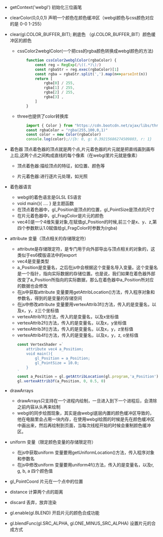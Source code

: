 - getContext('webgl') 初始化三位画笔
- clearColor(0,0,0,1) 声明一个颜色在颜色缓冲区（webgl颜色与css颜色对应的是 0-0 1-255）
- clear(gl.COLOR_BUFFER_BIT); 刷底色 （gl.COLOR_BUFFER_BIT）颜色缓冲区的颜色
  - cssColor2webglColor(一个把css的rgba颜色转换成webgl颜色的方法)
      ``` js
          function cssColor2webglColor(rgbaColor) {
              const reg = RegExp(/\((.*)\)/)
              const rgbaStr = reg.exec(rgbaColor)[1]
              const rgba = rgbaStr.split(',').map(n=>parseInt(n))
              return [
                  rgba[0] / 255,
                  rgba[1] / 255,
                  rgba[2] / 255,
                  rgba[3] ,
              ]
          }
      ```
  - three也提供了color转换库
    ```js
        import { Color } from "https://cdn.bootcdn.net/ajax/libs/three.js/r126/three.module.js"
        const rgbaColor = "rgba(255,100,0,1)"
        const color = new Color(rgbaColor)
        console.log(color);//{b: 0, g: 0.39215686274509803, r: 1}
    ```
- 着色器
    顶点着色器的顶点就是两个点,片元着色器的片元就是把直线画到画布上后,这两个点之间构成直线的每个像素（在webgl里片元就是像素）
  - 顶点着色器:描绘顶点的特征，如位置、颜色等
    
  - 片元着色器:进行逐片元处理，如光照
 
- 着色器语言
   - webgl的着色语言是GLSL ES语言
   - void main(){ .... } 是主题函数
   - 在顶点着色器中，gl_Position是顶点的位置，gl_PointSize是顶点的尺寸
   - 在片元着色器中，gl_FragColor是片元的颜色
   - vec4()是一个4维矢量对象,在赋值gl_Position的时候,前三个是x、y、z,第四个参数默认1.0赋值给gl_FragColor时参数为(rgba)

- attribute 变量（顶点相关的存储限定符）
  - attribute是存储限定符，是专门用于向外部导出与顶点相关的对象的，这类似于es6模版语法中的export
  - vec4是变量类型
  - a_Position是变量名，之后在js中会根据这个变量名导入变量。这个变量名是一个指针，指向实际数据的存储位置。也是说，我们如果在着色器外部改变了a_Position所指向的实际数据，那么在着色器中a_Position所对应的数据也会修改
  - 在js中获取attribute 变量要用getAttribLocation()方法，传入程序对象和参数名，得到的是变量的存储空间
  - 在js中修改attribute 变量要用vertexAttrib3f()方法，传入的是变量名，以及x，y，z三个坐标值
  - vertexAttrib1f()方法，传入的是变量名，以及x坐标值
  - vertexAttrib2f()方法，传入的是变量名，以及x，y坐标值
  - vertexAttrib3f()方法，传入的是变量名，以及x，y，z坐标值
  - vertexAttrib4f()方法，传入的是变量名，以及x，y，z, o坐标值
    ```js
    const VertexShader =`
        attribute vec4 a_Position;
        void main(){
            gl_Position = a_Position;
            gl_PointSize = 10.0;
        }
    `
    const a_Position = gl.getAttribLocation(gl.program,'a_Position')
    gl.vertexAttrib3f(a_Position, 0, 0.5, 0)
    ```

- drawArrays
  - drawArrays只支持在一个进程内绘制，一旦进入到下一个进程后，会清除之前内容从头再来绘制
  - webgl的同步绘图现象，其实是由webgl底层内置的颜色缓冲区导致的，他在电脑里会占用一块内存，在使用webgl绘图的时候是先在颜色缓冲区中画出来，然后再绘制到页面，当每次线程开始的时候会重制颜色缓冲区。
   
- uniform 变量（限定颜色变量的存储限定符）
  - 在js中获取uniform 变量要用getUniformLocation()方法，传入程序对象和参数名
  - 在js中修改uniform 变量要用uniform4f()方法，传入的是变量名，以及r, g, b, a 四个颜色值

- gl_PointCoord 片元在一个点中的位置
- distance 计算两个点的距离
- discard 丢弃，放弃渲染
- gl.enable(gl.BLEND) 开启片元的颜色合成功能
- gl.blendFunc(gl.SRC_ALPHA, gl.ONE_MINUS_SRC_ALPHA)  设置片元的合成方式

